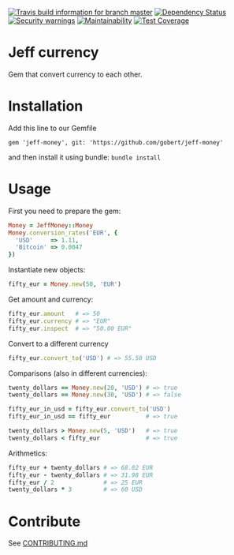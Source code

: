 [![Travis build information for branch master](https://api.travis-ci.org/gobert/jeff-money.svg?branch=master)](https://travis-ci.org/gobert/jeff-money)
[![Dependency Status](https://gemnasium.com/gobert/jeff-money.svg)](https://gemnasium.com/gobert/jeff-money)
[![Security warnings](https://hakiri.io/github/gobert/jeff-money/master.svg)](https://hakiri.io/projects/081d4a8c843d0c)
[![Maintainability](https://api.codeclimate.com/v1/badges/7d845af6498d081c3256/maintainability)](https://codeclimate.com/github/gobert/jeff-money/maintainability)
[![Test Coverage](https://api.codeclimate.com/v1/badges/7d845af6498d081c3256/test_coverage)](https://codeclimate.com/github/gobert/jeff-money/test_coverage)

# Jeff currency

Gem that convert currency to each other.

# Installation
Add this line to our Gemfile
```
gem 'jeff-money', git: 'https://github.com/gobert/jeff-money'
```
and then install it using bundle: ```bundle install```

# Usage
First you need to prepare the gem:
```ruby
Money = JeffMoney::Money
Money.conversion_rates('EUR', {
  'USD'     => 1.11,
  'Bitcoin' => 0.0047
})
```

Instantiate new objects:
```ruby
fifty_eur = Money.new(50, 'EUR')
```

Get amount and currency:
```ruby
fifty_eur.amount   # => 50
fifty_eur.currency # => "EUR"
fifty_eur.inspect  # => "50.00 EUR"
```

Convert to a different currency
```ruby
fifty_eur.convert_to('USD') # => 55.50 USD
```

Comparisons (also in different currencies):
```ruby
twenty_dollars == Money.new(20, 'USD') # => true
twenty_dollars == Money.new(30, 'USD') # => false

fifty_eur_in_usd = fifty_eur.convert_to('USD')
fifty_eur_in_usd == fifty_eur          # => true

twenty_dollars > Money.new(5, 'USD')   # => true
twenty_dollars < fifty_eur             # => true
```

 Arithmetics:
 ```ruby
fifty_eur + twenty_dollars # => 68.02 EUR
fifty_eur - twenty_dollars # => 31.98 EUR
fifty_eur / 2              # => 25 EUR
twenty_dollars * 3         # => 60 USD
```
# Contribute
See [CONTRIBUTING.md](CONTRIBUTING.md)
